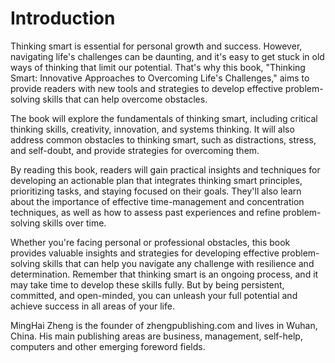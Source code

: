 # Introduction

Thinking smart is essential for personal growth and success. However, navigating life's challenges can be daunting, and it's easy to get stuck in old ways of thinking that limit our potential. That's why this book, "Thinking Smart: Innovative Approaches to Overcoming Life's Challenges," aims to provide readers with new tools and strategies to develop effective problem-solving skills that can help overcome obstacles.

The book will explore the fundamentals of thinking smart, including critical thinking skills, creativity, innovation, and systems thinking. It will also address common obstacles to thinking smart, such as distractions, stress, and self-doubt, and provide strategies for overcoming them.

By reading this book, readers will gain practical insights and techniques for developing an actionable plan that integrates thinking smart principles, prioritizing tasks, and staying focused on their goals. They'll also learn about the importance of effective time-management and concentration techniques, as well as how to assess past experiences and refine problem-solving skills over time.

Whether you're facing personal or professional obstacles, this book provides valuable insights and strategies for developing effective problem-solving skills that can help you navigate any challenge with resilience and determination. Remember that thinking smart is an ongoing process, and it may take time to develop these skills fully. But by being persistent, committed, and open-minded, you can unleash your full potential and achieve success in all areas of your life.

MingHai Zheng is the founder of zhengpublishing.com and lives in Wuhan, China. His main publishing areas are business, management, self-help, computers and other emerging foreword fields.
